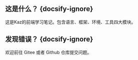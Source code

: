 ## 这是什么？  {docsify-ignore}
这是Kaz的前端学习笔记。包含语言、框架、环境、工具四大模块。

## 发现错误？  {docsify-ignore}
欢迎前往 Gitee 或者 Github 仓库提交问题。



